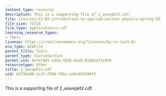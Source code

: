 ```yaml
---
content_type: resource
description: This is a supporting file of 2_wavepkt2.cdf.
file: /courses/22-02-introduction-to-applied-nuclear-physics-spring-2012/b3f3bad61c1ff599f6bcee0c68f699f5_2_wavepkt2.cdf
file_size: 73715
file_type: application/x-cdf
learning_resource_types:
- Tools
license: https://creativecommons.org/licenses/by-nc-sa/4.0/
ocw_type: OCWFile
parent_title: Tools
parent_type: CourseSection
parent_uid: 0e7e7681-cd4a-4d20-4a28-01dd1af12950
resourcetype: Other
title: 2_wavepkt2.cdf
uid: b3f3bad6-1c1f-f599-f6bc-ee0c68f699f5
---
```

This is a supporting file of 2_wavepkt2.cdf.